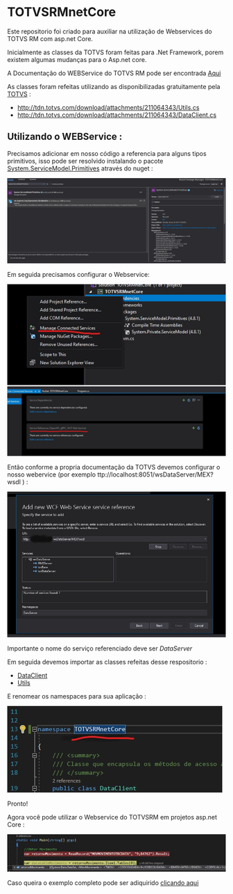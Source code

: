 # TOTVSRMnetCore

Este repositorio foi criado para auxiliar na utilização de Webservices do TOTVS RM com asp.net Core.

Inicialmente as classes da TOTVS foram feitas para .Net Framework, porem existem algumas mudanças para o Asp.net core.

A Documentação do WEBService do TOTVS RM pode ser encontrada [Aqui](https://api.totvs.com.br/legado/devrm/)

As classes foram refeitas utilizando as disponibilizadas gratuitamente pela [TOTVS](https://www.totvs.com/) :

* http://tdn.totvs.com/download/attachments/211064343/Utils.cs 
* http://tdn.totvs.com/download/attachments/211064343/DataClient.cs  

## Utilizando o WEBService :

Precisamos adicionar em nosso código a referencia para alguns tipos primitivos, isso pode ser resolvido instalando o pacote [System.ServiceModel.Primitives](https://www.nuget.org/packages/System.ServiceModel.Primitives/) através do nuget :

<img src="https://github.com/TBertuzzi/TOTVSRMnetCore/blob/main/Resources/nugetSystem.jpg?raw=true" >

Em seguida precisamos configurar o Webservice:

<img src="https://github.com/TBertuzzi/TOTVSRMnetCore/blob/main/Resources/manageServices.jpg?raw=true">

<img src="https://github.com/TBertuzzi/TOTVSRMnetCore/blob/main/Resources/configureSoap.jpg?raw=true">

Então conforme a propria documentação da TOTVS devemos configurar o nosso webervice (por exemplo ttp://localhost:8051/wsDataServer/MEX?wsdl ) :

<img src="https://github.com/TBertuzzi/TOTVSRMnetCore/blob/main/Resources/rmWebService.jpg?raw=true">

Importante o nome do serviço referenciado deve ser *DataServer*

Em seguida devemos importar as classes refeitas desse respositorio :

* [DataClient](https://github.com/TBertuzzi/TOTVSRMnetCore/blob/main/ClassesWebService/DataClient.cs)
* [Utils](https://github.com/TBertuzzi/TOTVSRMnetCore/blob/main/ClassesWebService/Utils.cs)

E renomear os namespaces para sua aplicação :

<img src="https://github.com/TBertuzzi/TOTVSRMnetCore/blob/main/Resources/novoNamespace.jpg?raw=true">

Pronto!

Agora você pode utilizar o Webservice do TOTVSRM em projetos asp.net Core :

<img src="https://github.com/TBertuzzi/TOTVSRMnetCore/blob/main/Resources/exemploRetornoRM.jpg?raw=true">

Caso queira o exemplo completo pode ser adiquirido [clicando aqui](https://github.com/TBertuzzi/TOTVSRMnetCore/tree/main/TOTVSRMnetCore)
